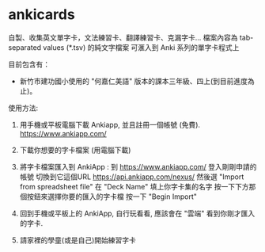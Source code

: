 # ankicards
自製、收集英文單字卡，文法練習卡、翻譯練習卡、克漏字卡...
檔案內容為 tab-separated values (*.tsv) 的純文字檔案
可滙入到 Anki 系列的單字卡程式上

目前包含有：
- 新竹市建功國小使用的 "何嘉仁美語" 版本的課本三年級、四上(到目前進度為止)。

使用方法:
1. 用手機或平板電腦下載 Ankiapp, 並且註冊一個帳號 (免費).
   https://www.ankiapp.com/

2. 下載你想要的字卡檔案 (用電腦下載)

3. 將字卡檔案匯入到 AnkiApp :
   到 https://www.ankiapp.com/ 登入剛剛申請的帳號
   切換到它這個URL https://api.ankiapp.com/nexus/
   然後選 "Import from spreadsheet file"
   在 "Deck Name" 填上你字卡集的名字
   按一下下方那個按鈕來選擇你要的匯入的字卡檔
   按一下 "Begin Import"

4. 回到手機或平板上的 AnkiApp, 自行玩看看, 應該會在 "雲端" 看到你剛才匯入的字卡.

5. 請家裡的學童(或是自己)開始練習字卡